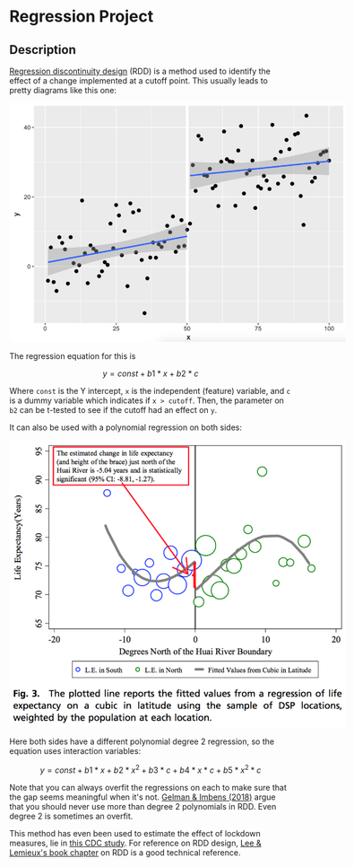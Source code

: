 # Regression Project

## Description

[Regression discontinuity design](https://en.wikipedia.org/wiki/Regression_discontinuity_design) (RDD) is a method used to identify the effect of a change implemented at a cutoff point. This usually leads to pretty diagrams like this one:

<img src="./assets/rdd1.png" style="max-width: 600px"/>

The regression equation for this is

$$y = const + b1 * x + b2 * c$$

Where `const` is the Y intercept, `x` is the independent (feature) variable, and `c` is a dummy variable which indicates if `x > cutoff`. Then, the parameter on `b2` can be t-tested to see if the cutoff had an effect on `y`.

It can also be used with a polynomial regression on both sides:

<img src="./assets/rdd2.png" style="max-width: 600px"/>

Here both sides have a different polynomial degree 2 regression, so the equation uses interaction variables:

$$y = const + b1 * x + b2 * x^2 + b3 * c + b4 * x * c + b5 * x^2 * c$$

Note that you can always overfit the regressions on each to make sure that the gap seems meaningful when it's not. [Gelman & Imbens (2018)](./resources/2018_gelman_jbes.pdf) argue that you should never use more than degree 2 polynomials in RDD. Even degree 2 is sometimes an overfit.

This method has even been used to estimate the effect of lockdown measures, lie in [this CDC study](https://www.cdc.gov/mmwr/volumes/69/wr/mm6947e2.htm?s_cid=mm6947e2_w). For reference on RDD design, [Lee & Lemieux's book chapter](./resources/RDDEconomics.pdf) on RDD is a good technical reference.
